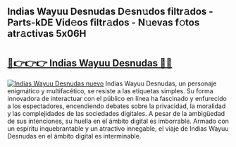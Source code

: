 ## Indias Wayuu Desnudas D𝚎sn𝚞dos filtr𝚊dos - Parts-kDE Vid𝚎os filtr𝚊dos - N𝚞evas f𝚘tos atr𝚊ctivas 5x06H

# <h2><a href="http://mb6cp20.tromn.icu/?c=Indias+Wayuu+Desnudas">🔗👉👉👉 Indias Wayuu Desnudas 🔗🔗</a></h2>

[![Indias Wayuu Desnudas nuevo](https://i.imgur.com/pEAQMta.gif)](http://mb6cp20.tromn.icu/?c=Indias+Wayuu+Desnudas)
Indias Wayuu Desnudas, un personaje enigmático y multifacético, se resiste a las etiquetas simples. Su forma innovadora de interactuar con el público en línea ha fascinado y enfurecido a los espectadores, encendiendo debates sobre la privacidad, la moralidad y las complejidades de las sociedades digitales. A pesar de la ambigüedad de sus intenciones, su huella en el ámbito digital es imborrable. Armado con un espíritu inquebrantable y un atractivo innegable, el viaje de Indias Wayuu Desnudas en el ámbito digital es interminable.
